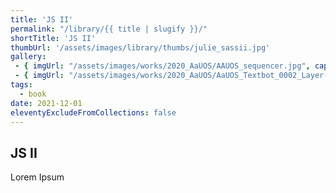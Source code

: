 ```yaml
---
title: 'JS II'
permalink: "/library/{{ title | slugify }}/"
shortTitle: 'JS II'
thumbUrl: '/assets/images/library/thumbs/julie_sassii.jpg'
gallery:
 - { imgUrl: "/assets/images/works/2020_AaUOS/AAUOS_sequencer.jpg", caption: "" }
 - { imgUrl: "/assets/images/works/2020_AaUOS/AaUOS_Textbot_0002_Layer-20.jpg", caption: "" }
tags:
  - book
date: 2021-12-01
eleventyExcludeFromCollections: false
---
```



<div class="Grid Grid--gutters Grid--full large-Grid--fit">
  <div class="Grid-cell">
    <div class='headerGroup'>
      <h2>JS II</h2>
      <p>Lorem Ipsum</p>
    </div>
  </div>
</div>